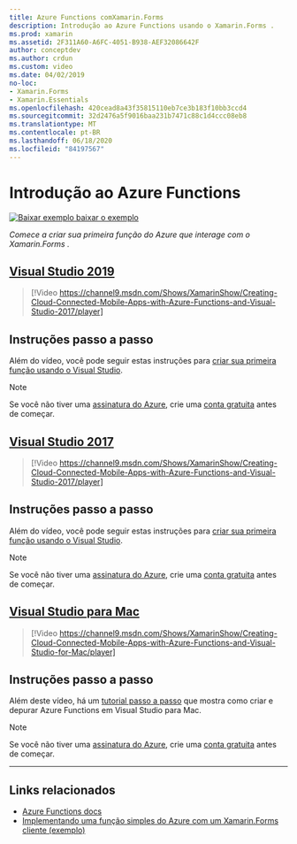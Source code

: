 ```yaml
---
title: Azure Functions comXamarin.Forms
description: Introdução ao Azure Functions usando o Xamarin.Forms .
ms.prod: xamarin
ms.assetid: 2F311A60-A6FC-4051-B938-AEF32086642F
author: conceptdev
ms.author: crdun
ms.custom: video
ms.date: 04/02/2019
no-loc:
- Xamarin.Forms
- Xamarin.Essentials
ms.openlocfilehash: 420cead8a43f35815110eb7ce3b183f10bb3ccd4
ms.sourcegitcommit: 32d2476a5f9016baa231b7471c88c1d4ccc08eb8
ms.translationtype: MT
ms.contentlocale: pt-BR
ms.lasthandoff: 06/18/2020
ms.locfileid: "84197567"
---
```

# <a name="get-started-with-azure-functions"></a>Introdução ao Azure Functions

[![Baixar exemplo ](~/media/shared/download.png) baixar o exemplo](https://azure.microsoft.com/resources/samples/functions-xamarin-getting-started/)

_Comece a criar sua primeira função do Azure que interage com o Xamarin.Forms ._

## <a name="visual-studio-2019"></a>[Visual Studio 2019](#tab/windows)

> [!Video https://channel9.msdn.com/Shows/XamarinShow/Creating-Cloud-Connected-Mobile-Apps-with-Azure-Functions-and-Visual-Studio-2017/player]

## <a name="step-by-step-instructions"></a>Instruções passo a passo

Além do vídeo, você pode seguir estas instruções para [criar sua primeira função usando o Visual Studio](https://docs.microsoft.com/azure/azure-functions/functions-create-your-first-function-visual-studio).

> [!NOTE]
> Se você não tiver uma [assinatura do Azure](/azure/guides/developer/azure-developer-guide#understanding-accounts-subscriptions-and-billing), crie uma [conta gratuita](https://aka.ms/azfree-docs-mobileapps) antes de começar.

## <a name="visual-studio-2017"></a>[Visual Studio 2017](#tab/win-vs2017)

> [!Video https://channel9.msdn.com/Shows/XamarinShow/Creating-Cloud-Connected-Mobile-Apps-with-Azure-Functions-and-Visual-Studio-2017/player]

## <a name="step-by-step-instructions"></a>Instruções passo a passo

Além do vídeo, você pode seguir estas instruções para [criar sua primeira função usando o Visual Studio](https://docs.microsoft.com/azure/azure-functions/functions-create-your-first-function-visual-studio).

> [!NOTE]
> Se você não tiver uma [assinatura do Azure](/azure/guides/developer/azure-developer-guide#understanding-accounts-subscriptions-and-billing), crie uma [conta gratuita](https://aka.ms/azfree-docs-mobileapps) antes de começar.

## <a name="visual-studio-for-mac"></a>[Visual Studio para Mac](#tab/macos)

> [!Video https://channel9.msdn.com/Shows/XamarinShow/Creating-Cloud-Connected-Mobile-Apps-with-Azure-Functions-and-Visual-Studio-for-Mac/player]

## <a name="step-by-step-instructions"></a>Instruções passo a passo

Além deste vídeo, há um [tutorial passo a passo](https://docs.microsoft.com/visualstudio/mac/azure-functions-lab) que mostra como criar e depurar Azure Functions em Visual Studio para Mac.

> [!NOTE]
> Se você não tiver uma [assinatura do Azure](/azure/guides/developer/azure-developer-guide#understanding-accounts-subscriptions-and-billing), crie uma [conta gratuita](https://aka.ms/azfree-docs-mobileapps) antes de começar.

-----

## <a name="related-links"></a>Links relacionados

- [Azure Functions docs](https://docs.microsoft.com/azure/azure-functions/)
- [Implementando uma função simples do Azure com um Xamarin.Forms cliente (exemplo)](https://azure.microsoft.com/resources/samples/functions-xamarin-getting-started/)
